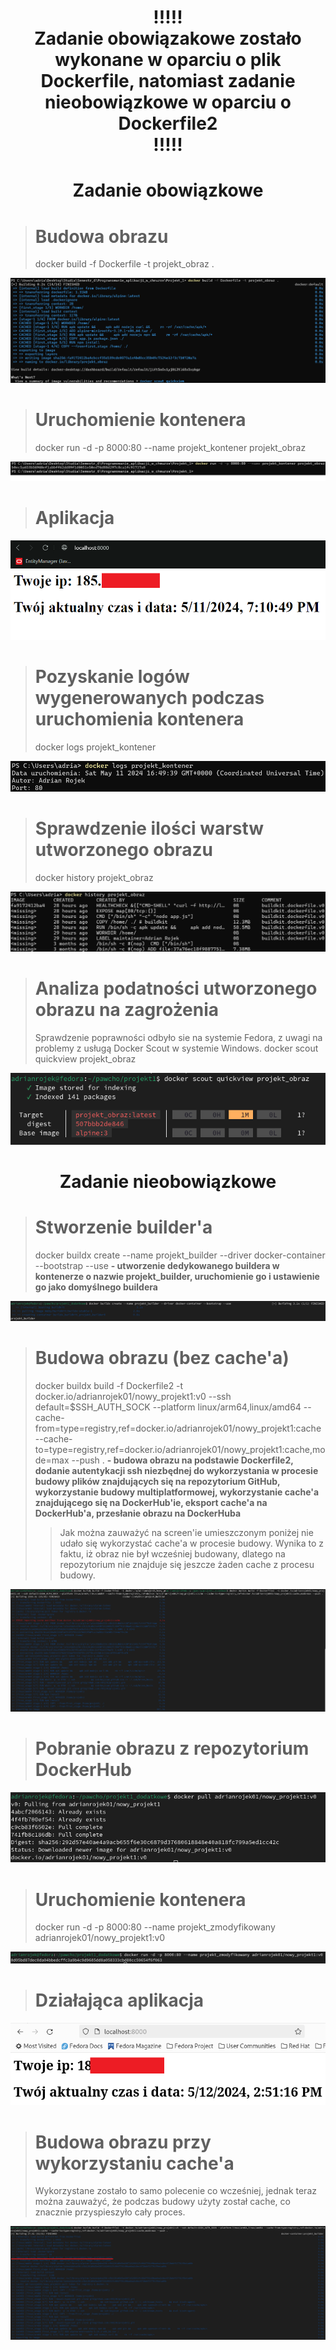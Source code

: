 <h1 align="center"> !!!!! <br> Zadanie obowiązakowe zostało wykonane w oparciu o plik Dockerfile, natomiast zadanie nieobowiązkowe w oparciu o Dockerfile2 <br> !!!!! </h1>

<h1 align="center"> Zadanie obowiązkowe </h1>

> <h1>Budowa obrazu</h1>
> docker build -f Dockerfile -t projekt_obraz . <br>
![](/screeny/budowa.png)

> <h1> Uruchomienie kontenera </h1>
> docker run -d -p 8000:80 --name projekt_kontener projekt_obraz <br>
![](/screeny/kontener.png)

> <h1> Aplikacja </h1>
![](/screeny/aplikacja.png)

> <h1> Pozyskanie logów wygenerowanych podczas uruchomienia kontenera </h1>
> docker logs projekt_kontener <br>
![](/screeny/sprawdzenie_logow.png)

> <h1> Sprawdzenie ilości warstw utworzonego obrazu </h1>
> docker history projekt_obraz <br>
![](/screeny/warstwy.png)

> <h1> Analiza podatności utworzonego obrazu na zagrożenia </h1>
> Sprawdzenie poprawności odbyło sie na systemie Fedora, z uwagi na problemy z usługą Docker Scout w systemie Windows.
> docker scout quickview projekt_obraz <br>
![](/screeny/docker_scout.png)

<h1 align="center"> Zadanie nieobowiązkowe </h1>

> <h1> Stworzenie builder'a  </h1>
> docker buildx create --name projekt_builder --driver docker-container --bootstrap --use <strong> - utworzenie dedykowanego buildera w kontenerze o nazwie projekt_builder, uruchomienie go i ustawienie go jako domyślnego buildera </strong>
![](/screeny_dod/customowy_builder.png)

> <h1> Budowa obrazu (bez cache'a) </h1>
> docker buildx build -f Dockerfile2 -t docker.io/adrianrojek01/nowy_projekt1:v0 --ssh default=$SSH_AUTH_SOCK --platform linux/arm64,linux/amd64 --cache-from=type=registry,ref=docker.io/adrianrojek01/nowy_projekt1:cache --cache-to=type=registry,ref=docker.io/adrianrojek01/nowy_projekt1:cache,mode=max --push . <strong> - budowa obrazu na podstawie Dockerfile2, dodanie autentykacji ssh niezbędnej do wykorzystania w procesie budowy plików znajdujących się na repozytorium GitHub, wykorzystanie budowy multiplatformowej, wykorzystanie cache'a znajdującego się na DockerHub'ie, eksport cache'a na DockerHub'a, przesłanie obrazu na DockerHuba </strong>
> 
>> Jak można zauważyć na screen'ie umieszczonym poniżej nie udało się wykorzystać cache'a w procesie budowy. Wynika to z faktu, iż obraz nie był wcześniej budowany, dlatego na repozytorium nie znajduje się jeszcze żaden cache z procesu budowy.

![](/screeny_dod/budwoa_obrazu_bez_cache.png)

> <h1> Pobranie obrazu z repozytorium DockerHub </h1>
![](/screeny_dod/pobranie_obrazu.png)

> <h1> Uruchomienie kontenera </h1>
> docker run -d -p 8000:80 --name projekt_zmodyfikowany adrianrojek01/nowy_projekt1:v0
![](/screeny_dod/uruchomienie_kontenera_mod.png)

> <h1> Działająca aplikacja </h1>
![](/screeny_dod/aplikacja_zmodyfikowana.png)

> <h1> Budowa obrazu przy wykorzystaniu cache'a </h1>
> Wykorzystane zostało to samo polecenie co wcześniej, jednak teraz można zauważyć, że podczas budowy użyty został cache, co znacznie przyspieszyło cały proces.
![](/screeny_dod/budowa_z_cachem.png)
